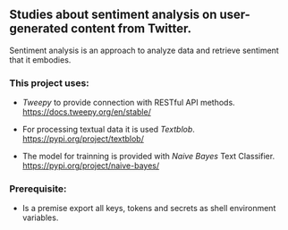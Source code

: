 ## Studies about sentiment analysis on user-generated content from Twitter.

Sentiment analysis is an approach to analyze data and retrieve sentiment that it embodies.

### This project uses:

- _Tweepy_ to provide connection with RESTful API methods.\
https://docs.tweepy.org/en/stable/

- For processing textual data it is used _Textblob_.\
https://pypi.org/project/textblob/

- The model for trainning is provided with _Naive Bayes_ Text Classifier.\
https://pypi.org/project/naive-bayes/

### Prerequisite:
- Is a premise export all keys, tokens and secrets as shell environment variables.
